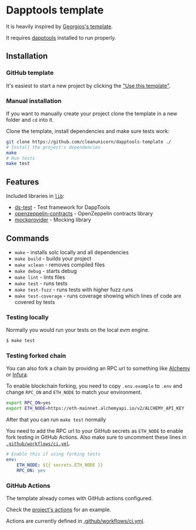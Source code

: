 # Dapptools template

It is heavily inspired by [Georgios's template](https://github.com/gakonst/dapptools-template).

It requires [dapptools](https://github.com/dapphub/dapptools) installed to run properly.

## Installation

### GitHub template

It's easiest to start a new project by clicking the ["Use this template"](https://github.com/cleanunicorn/dapptools-template/generate).

### Manual installation

If you want to manually create your project clone the template in a new folder and `cd` into it.

Clone the template, install dependencies and make sure tests work:

```sh
git clone https://github.com/cleanunicorn/dapptools-template ./
# Install the project's dependencies
make 
# Run tests
make test 
```

## Features

Included libraries in [`lib`](lib/):

- [ds-test](https://github.com/dapphub/ds-test) - Test framework for DappTools
- [openzeppelin-contracts](https://github.com/OpenZeppelin/openzeppelin-contracts) - OpenZeppelin contracts library
- [mockprovider](https://github.com/cleanunicorn/mockprovider) - Mocking library

## Commands

- `make` - installs solc locally and all dependencies
- `make build` - builds your project
- `make xclean` - removes compiled files
- `make debug` - starts debug
- `make lint` - lints files
- `make test` - runs tests
- `make test-fuzz` - runs tests with higher fuzz runs
- `make test-coverage` - runs coverage showing which lines of code are covered by tests

### Testing locally

Normally you would run your tests on the local evm engine.

```sh
$ make test
```

### Testing forked chain

You can also fork a chain by providing an RPC url to something like [Alchemy](https://www.alchemy.com/) or [Infura](https://infura.io/).

To enable blockchain forking, you need to copy `.env.example` to `.env` and change `RPC_ON` and `ETH_NODE` to match your environment.

```sh
export RPC_ON=yes
export ETH_NODE=https://eth-mainnet.alchemyapi.io/v2/ALCHEMY_API_KEY
```

After that you can run `make test` normally

You need to add the RPC url to your GitHub secrets as `ETH_NODE` to enable fork testing in GitHub Actions. Also make sure to uncomment these lines in [`.github/workflows/ci.yml`](.github/workflows/ci.yml).

```yaml
# Enable this if using forking tests
env:
    ETH_NODE: ${{ secrets.ETH_NODE }}
    RPC_ON: yes
```

### GitHub Actions

The template already comes with GitHub actions configured.

Check the [project's actions](https://github.com/cleanunicorn/dapptools-template/actions) for an example.

Actions are currently defined in [.github/workflows/ci.yml](.github/workflows/ci.yml).
